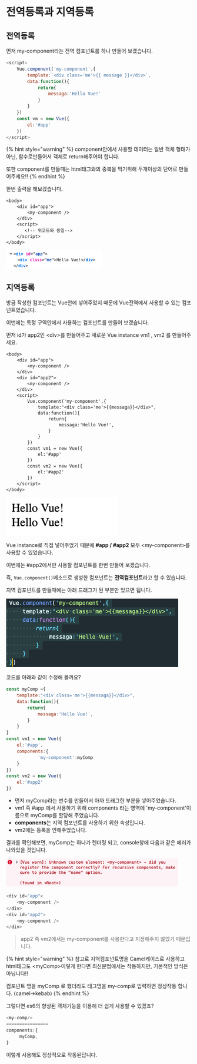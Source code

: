 # 전역등록과 지역등록

## 전역등록

먼저 my-component라는 전역 컴포넌트를 하나 만들어 보겠습니다. 

```javascript
<script>
    Vue.component('my-component',{
        template:`<div class='me'>{{ message }}</div>`,
        data:function(){
            return{
                messaga:'Hello Vue!'
            }
        }
    })
    const vm = new Vue({
        el:'#app'
    })
</script>
```

{% hint style="warning" %}
component안에서 사용할 데이터는 일반 객체 형태가 아닌, 함수로만들어서 객체로 return해주어야 합니다.

또한 component를 만들때는 html태그와의 중복을 막기위해 두개이상의 단어로 만들어주세요!!
{% endhint %}

한번 출력을 해보겠습니다. 

```markup
<body>
    <div id="app">
        <my-component />
    </div>
    <script>
       <!-- 위코드와 동일-->
    </script>
</body>
```

![](../.gitbook/assets/image.png)

## 지역등록

방금 작성한 컴포넌트는 Vue안에 넣어주었지 때문에 Vue전역에서 사용할 수 있는 컴포넌트였습니다. 

이번에는 특정 구역안에서 사용하는 컴포넌트를 만들어 보겠습니다. 

먼저 id가 app2인 &lt;div&gt;를 만들어주고 새로운 Vue instance vm1 , vm2 를 만들어주세요. 

```markup
<body>
    <div id="app">
        <my-component />
    </div>
    <div id="app2">
        <my-component />
    </div>
    <script>
        Vue.component('my-component',{
            template:"<div class='me'>{{messaga}}</div>",
            data:function(){
                return{
                    messaga:'Hello Vue!',
                }
            }
        })
        const vm1 = new Vue({
            el:'#app'
        })
        const vm2 = new Vue({
            el:'#app2'
        })
    </script>
</body>
```

![](../.gitbook/assets/image%20%2823%29.png)

Vue instance로 직접 넣어주었기 때문에 **\#app / \#app2** 모두 &lt;my-component&gt;를 사용할 수 있었습니다.

이번에는 \#app2에서만 사용할 컴포넌트를 한번 만들어 보겠습니다. 

즉, `Vue.component()`메소드로 생성한 컴포넌트는 **전역컴포넌트**라고 할 수 있습니다.

지역 컴포넌트를 만들때에는 아래 드래그가 된 부분만 있으면 됩니다.

![](../.gitbook/assets/image%20%2819%29.png)

코드를 아래와 같이 수정해 볼까요?

```javascript
const myComp ={
    template:"<div class='me'>{{messaga}}</div>",
    data:function(){
        return{
            messaga:'Hello Vue!',
        }
    }
}
const vm1 = new Vue({
    el:'#app',
    components:{
            'my-component':myComp
    }
})
const vm2 = new Vue({
    el:'#app2'
})
```

* 먼저 myComp라는 변수를 만들어서 아까 드래그한 부분을 넣어주었습니다.
* vm1 즉 \#app 에서 사용하기 위해 components 라는 영역에 'my-component'이름으로 myComp를 할당해 주었습니다. 
* **components**는 지역 컴포넌트를 사용하기 위한 속성입니다.
* vm2에는 등록을 안해주었습니다.

결과를 확인해보면, myComp는 하나가 렌더링 되고, console창에 다음과 같은 에러가 나와있을 것입니다.

![](../.gitbook/assets/image%20%2814%29.png)

```javascript
<div id="app">
    <my-component />
</div>
<div id="app2">
    <my-component />
</div>
```

> app2 즉 vm2에서는 my-component를 사용한다고 지정해주지 않았기 때문입니다.

{% hint style="warning" %}
참고로 지역컴포넌트명을 Camel케이스로 사용하고 html태그도 &lt;myComp&gt;이렇게 한다면 최신문법에서는 작동하지만, 기본적인 방식은 아닙니다!! 

컴포넌트 명을 myComp 로 했더라도 태그명을 my-comp로 입력하면 정상작동 합니다. \(camel-&gt;kebab\)
{% endhint %}

그렇다면 es6의 향상된 객체기능을 이용해 더 쉽게 사용할 수 있겠죠? 

```javascript
<my-comp/>
================
components:{
     myComp,
}
```

이렇게 사용해도 정상적으로 작동된답니다.

